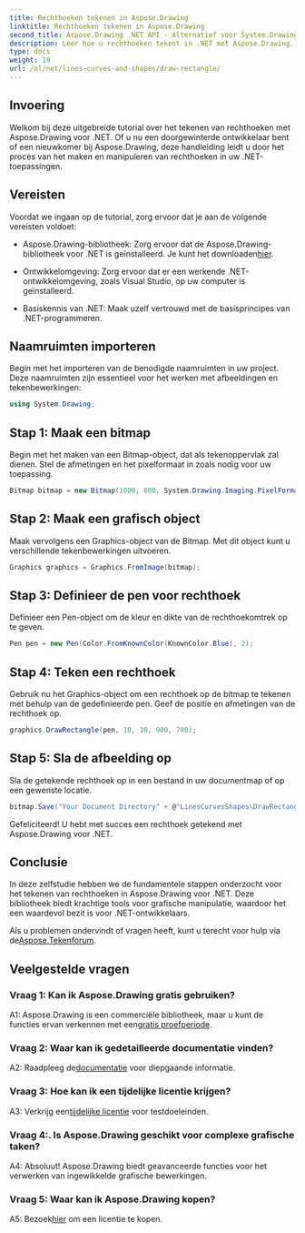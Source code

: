 ```yaml
---
title: Rechthoeken tekenen in Aspose.Drawing
linktitle: Rechthoeken tekenen in Aspose.Drawing
second_title: Aspose.Drawing .NET API - Alternatief voor System.Drawing.Common
description: Leer hoe u rechthoeken tekent in .NET met Aspose.Drawing. Stapsgewijze handleiding met codevoorbeelden.
type: docs
weight: 19
url: /nl/net/lines-curves-and-shapes/draw-rectangle/
---
```

## Invoering

Welkom bij deze uitgebreide tutorial over het tekenen van rechthoeken met Aspose.Drawing voor .NET. Of u nu een doorgewinterde ontwikkelaar bent of een nieuwkomer bij Aspose.Drawing, deze handleiding leidt u door het proces van het maken en manipuleren van rechthoeken in uw .NET-toepassingen.

## Vereisten

Voordat we ingaan op de tutorial, zorg ervoor dat je aan de volgende vereisten voldoet:

- Aspose.Drawing-bibliotheek: Zorg ervoor dat de Aspose.Drawing-bibliotheek voor .NET is geïnstalleerd. Je kunt het downloaden[hier](https://releases.aspose.com/drawing/net/).

- Ontwikkelomgeving: Zorg ervoor dat er een werkende .NET-ontwikkelomgeving, zoals Visual Studio, op uw computer is geïnstalleerd.

- Basiskennis van .NET: Maak uzelf vertrouwd met de basisprincipes van .NET-programmeren.

## Naamruimten importeren

Begin met het importeren van de benodigde naamruimten in uw project. Deze naamruimten zijn essentieel voor het werken met afbeeldingen en tekenbewerkingen:

```csharp
using System.Drawing;
```

## Stap 1: Maak een bitmap

Begin met het maken van een Bitmap-object, dat als tekenoppervlak zal dienen. Stel de afmetingen en het pixelformaat in zoals nodig voor uw toepassing.

```csharp
Bitmap bitmap = new Bitmap(1000, 800, System.Drawing.Imaging.PixelFormat.Format32bppPArgb);
```

## Stap 2: Maak een grafisch object

Maak vervolgens een Graphics-object van de Bitmap. Met dit object kunt u verschillende tekenbewerkingen uitvoeren.

```csharp
Graphics graphics = Graphics.FromImage(bitmap);
```

## Stap 3: Definieer de pen voor rechthoek

Definieer een Pen-object om de kleur en dikte van de rechthoekomtrek op te geven.

```csharp
Pen pen = new Pen(Color.FromKnownColor(KnownColor.Blue), 2);
```

## Stap 4: Teken een rechthoek

Gebruik nu het Graphics-object om een rechthoek op de bitmap te tekenen met behulp van de gedefinieerde pen. Geef de positie en afmetingen van de rechthoek op.

```csharp
graphics.DrawRectangle(pen, 10, 10, 900, 700);
```

## Stap 5: Sla de afbeelding op

Sla de getekende rechthoek op in een bestand in uw documentmap of op een gewenste locatie.

```csharp
bitmap.Save("Your Document Directory" + @"LinesCurvesShapes\DrawRectangle_out.png");
```

Gefeliciteerd! U hebt met succes een rechthoek getekend met Aspose.Drawing voor .NET.

## Conclusie

In deze zelfstudie hebben we de fundamentele stappen onderzocht voor het tekenen van rechthoeken in Aspose.Drawing voor .NET. Deze bibliotheek biedt krachtige tools voor grafische manipulatie, waardoor het een waardevol bezit is voor .NET-ontwikkelaars.

 Als u problemen ondervindt of vragen heeft, kunt u terecht voor hulp via de[Aspose.Tekenforum](https://forum.aspose.com/c/diagram/17).

## Veelgestelde vragen

### Vraag 1: Kan ik Aspose.Drawing gratis gebruiken?

 A1: Aspose.Drawing is een commerciële bibliotheek, maar u kunt de functies ervan verkennen met een[gratis proefperiode](https://releases.aspose.com/).

### Vraag 2: Waar kan ik gedetailleerde documentatie vinden?

 A2: Raadpleeg de[documentatie](https://reference.aspose.com/drawing/net/) voor diepgaande informatie.

### Vraag 3: Hoe kan ik een tijdelijke licentie krijgen?

 A3: Verkrijg een[tijdelijke licentie](https://purchase.aspose.com/temporary-license/) voor testdoeleinden.

### Vraag 4:. Is Aspose.Drawing geschikt voor complexe grafische taken?

A4: Absoluut! Aspose.Drawing biedt geavanceerde functies voor het verwerken van ingewikkelde grafische bewerkingen.

### Vraag 5: Waar kan ik Aspose.Drawing kopen?

 A5: Bezoek[hier](https://purchase.aspose.com/buy) om een licentie te kopen.